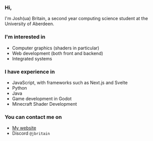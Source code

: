 ### Hi,

I'm Josh(ua) Britain, a second year computing science student at the University of Aberdeen.

### I'm interested in

- Computer graphics (shaders in particular)
- Web development (both front and backend)
- Integrated systems

### I have experience in

- JavaScript, with frameworks such as Next.js and Svelte
- Python
- Java
- Game development in Godot
- Minecraft Shader Development

### You can contact me on

- [My website](https://jbritain.net)
- Discord `@jbritain`
